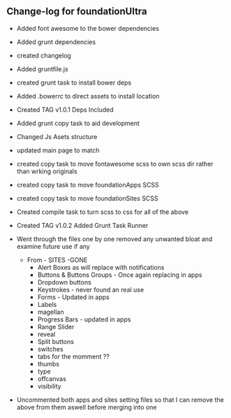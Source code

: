 ## Change-log for foundationUltra

- Added font awesome to the bower dependencies
- Added grunt dependencies 
- created changelog
- Added gruntfile.js
- created grunt task to install bower deps
- Added .bowerrc to direct assets to install location

- Created TAG v1.0.1   Deps Included 

- Added grunt copy task to aid development
- Changed Js Asets structure
- updated main page to match
- created copy task to move fontawesome scss to own scss dir rather than wrking originals
- created copy task to move foundationApps SCSS
- created copy task to move foundationSites SCSS
- Created compile task to turn scss to css for all of the above

- Created TAG v1.0.2 Added Grunt Task Runner

- Went through the files one by one removed any unwanted bloat and examine future use if any 
    - From - SITES -GONE
        - Alert Boxes as will replace with notifications
        - Buttons & Buttons Groups - Once again replacing in apps
        - Dropdown buttons
        - Keystrokes - never found an real use
        - Forms - Updated in apps
        - Labels
        - magellan
        - Progress Bars - updated in apps
        - Range Slider
        - reveal
        - Split buttons
        - switches 
        - tabs for the momment ??
        - thumbs
        - type
        - offcanvas
        - visibility
- Uncommented both apps and sites setting files so that I can remove the above from them aswell before merging into one

